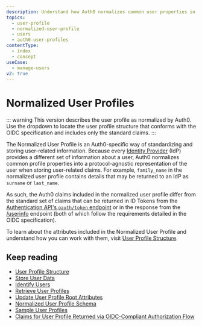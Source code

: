 ```yaml
---
description: Understand how Auth0 normalizes common user properties in the user profile.
topics:
  - user-profile
  - normalized-user-profile
  - users
  - auth0-user-profiles
contentType:
  - index
  - concept
useCase:
  - manage-users
v2: true
---
```


# Normalized User Profiles

::: warning
This version describes the user profile as normalized by Auth0. Use the dropdown to locate the user profile structure that conforms with the OIDC specification and includes only the standard claims.
:::

The Normalized User Profile is an Auth0-specific way of standardizing and storing user-related information. Because every [Identity Provider](/connections) (IdP) provides a different set of information about a user, Auth0 normalizes common profile properties into a protocol-agnostic representation of the user when storing user-related claims. For example, `family_name` in the normalized user profile contains details that may be returned to an IdP as `surname` or `last_name`.

As such, the Auth0 claims included in the normalized user profile differ from the standard set of claims that can be returned in ID Tokens from the [Authentication API's `oauth/token` endpoint](/api/authentication#get-token) or in the response from the [/userinfo](/api/authentication#user-profile) endpoint (both of which follow the requirements detailed in the OIDC specification). 

To learn about the attributes included in the Normalized User Profile and understand how you can work with them, visit [User Profile Structure](/users/references/user-profile-structure).

## Keep reading

* [User Profile Structure](/users/references/user-profile-structure)
* [Store User Data](/users/normalized/auth0/store-user-data)
* [Identify Users](/users/normalized/auth0/identify-users)
* [Retrieve User Profiles](/users/search)
* [Update User Profile Root Attributes](/users/normalized/auth0/update-root-attributes)
* [Normalized User Profile Schema](/users/normalized/auth0/normalized-user-profile-schema) 
* [Sample User Profiles](/users/normalized/auth0/sample-user-profiles)
* [Claims for User Profile Returned via OIDC-Compliant Authorization Flow](/users/normalized/oidc)
